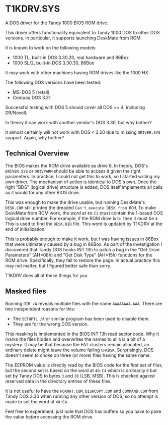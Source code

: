 T1KDRV.SYS
==========

A DOS driver for the Tandy 1000 BIOS ROM drive.

This driver offers functionality equivalent to Tandy 1000 DOS to other DOS
versions.  In particular, it supports launching DeskMate from ROM.

It is known to work on the following models:
  * 1000 TL, built-in DOS 3.30.20, real hardware and 86Box
  * 1000 SL/2, built-in DOS 3.30.30, 86Box

It may work with other machines having ROM drives like the 1000 HX.

The following DOS versions have been tested:
  * MS-DOS 5 (retail)
  * Compaq DOS 3.31

Successful testing with DOS 5 should cover all DOS >= 4, including DR/Novell.

In theory it can work with another vendor's DOS 3.30, but why bother?

It almost certainly will not work with DOS < 3.20 due to missing `DRIVER.SYS`
support.  Again, why bother?

## Technical Overview

The BIOS makes the ROM drive available as drive 8.  In theory, DOS's
`DRIVER.SYS` or `DRIVPARM` should be able to access it given the right
parameters.  In practice, I could not get this to work, so I started writing
my own driver.  The mechanism of action is identical to DOS's own.  Once the
right "BDS" (logical drive) structure is added, DOS itself implements all
calls as it would for any other BIOS drive.

This was enough to make the drive usable, but running DeskMate's `DESK.COM`
still printed the dreaded `Can't execute DESK from ROM`.  To make DeskMate
from ROM work, the word at `40:C2` must contain the 1-based DOS logical drive
number.  For example, if the ROM drive is `D:` then it must be `4`.  This
is used to find the `DESK.HID` file.  This word is updated by T1KDRV at the
end of initialization.

This is probably enough to make it work, but I was having issues in 86Box that
were ultimately caused by a bug in 86Box.  As part of the investigation I
discovered that Tandy DOS hooks INT 13h to patch a bug in the "Get Drive
Parameters" (AH=08h) and "Get Disk Type" (AH=15h) functions for the ROM drive.
Specifically, they fail to restore the page.  In actual practice this may not
matter, but I figured better safe than sorry.

T1KDRV does all of these things for you.

## Masked files

Running `DIR /A` reveals multiple files with the name `AAAAAAAA.AAA`.  There
are two independent reasons for this:
  * The `SETUPTL /A` or similar program has been used to disable them.
  * They are for the wrong DOS version.

This masking is implemented in the BIOS INT 13h read sector code.  Why it marks
the files hidden and overwrites the names to all `A` is a bit of a mystery.  It
may be that because the FAT clusters remain allocated, an ordinary delete might
leave the volume failing `CHKDSK`.  Surprisingly, DOS doesn't seem to choke on
three (or more) files having the same name.

The EEPROM value is directly read by the BIOS code for the first set of files,
but the second set is based on the word at `40:C4` which is ordinarily `0` but
set by Tandy DOS to bytes `3` and `30` (LSB, MSB).  This is checked against
reserved data in the directory entries of these files.

It is not useful to have the `FORMAT.COM`, `DISKCOPY.COM` and `COMMAND.COM`
from Tandy DOS 3.30 when running any other version of DOS, so no attempt
is made to set the word at `40:C4`.

Feel free to experiment, just note that DOS has buffers so you have
to poke the value _before_ accessing the ROM drive.
